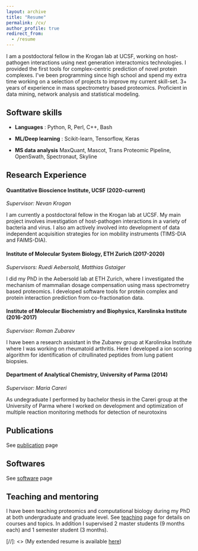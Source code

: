 ```yaml
---
layout: archive
title: "Resume"
permalink: /cv/
author_profile: true
redirect_from:
  - /resume
---
```


I am a postdoctoral fellow in the Krogan lab at UCSF, working on host-pathogen interactions using next generation interactomics technologies.
I provided the first tools for complex-centric prediction of novel protein complexes. I've been programming since high school and spend my extra time working on a selection of projects to improve my current skill-set. 3+ years of experience in mass spectrometry based proteomics. Proficient in data mining, network analysis and statistical modeling.


## Software skills

+ __Languages__ : Python, R, Perl, C++, Bash

+ __ML/Deep learning__ : Scikit-learn, Tensorflow, Keras

+ __MS data analysis__ MaxQuant, Mascot, Trans Proteomic Pipeline, OpenSwath, Spectronaut, Skyline


## Research Experience

#### Quantitative Bioscience Institute, UCSF (2020-current)
*Supervisor: Nevan Krogan*

I am currently a postdoctoral fellow in the Krogan lab at UCSF. My main project involves investigation of host-pathogen interactions in a variety of bacteria and virus. I also am actively involved into development of data independent acquisition strategies for ion mobility instruments (TIMS-DIA and FAIMS-DIA).

#### Institute of Molecular System Biology, ETH Zurich (2017-2020)
*Supervisors: Ruedi Aebersold, Matthias Gstaiger*

I did my PhD in the Aebersold lab at ETH Zurich, where I investigated the mechanism of mammalian dosage compensation using mass spectrometry based proteomics. I developed software tools for protein complex and protein interaction prediction from co-fractionation data.


#### Institute of Molecular Biochemistry and Biophysics, Karolinska Institute (2016-2017)
*Supervisor: Roman Zubarev*

I have been a research assistant in the Zubarev group at Karolinska Institute where I was working on rheumatoid arthritis. Here I developed a ion scoring algorithm for identification of citrullinated peptides from lung patient biopsies.

#### Department of Analytical Chemistry, University of Parma (2014)
*Supervisor: Maria Careri*

As undegraduate I performed by bachelor thesis in the Careri group at the University of Parma where I worked on development and optimization of multiple reaction monitoring methods for detection of neurotoxins


## Publications

See [publication](https://anfoss.github.io/publications/) page


## Softwares

See [software](https://anfoss.github.io/portfolio/) page


## Teaching and mentoring

I have been teaching proteomics and computational biology during my PhD at both undergraduate and graduate level.
See [teaching](https://anfoss.github.io/teaching/) page for details on courses and topics.
In addition I supervised 2 master students (9 months each) and 1 semester student (3 months).


[//]: <> (My extended resume is available [here](https://anfoss.github.io/folder/AF_resume.pdf))

